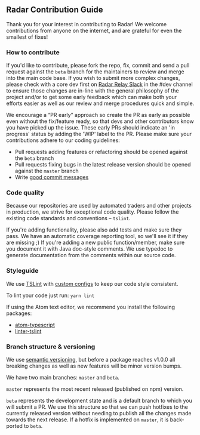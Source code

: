 ## Radar Contribution Guide

Thank you for your interest in contributing to Radar! We welcome contributions from anyone on the internet, and are grateful for even the smallest of fixes!

### How to contribute

If you'd like to contribute, please fork the repo, fix, commit and send a pull request against the `beta` branch for the maintainers to review and merge into the main code base. If you wish to submit more complex changes, please check with a core dev first on [Radar Relay Slack](https://radarrelay.slack.com/) in the #dev channel to ensure those changes are in-line with the general philosophy of the project and/or to get some early feedback which can make both your efforts easier as well as our review and merge procedures quick and simple.

We encourage a “PR early” approach so create the PR as early as possible even without the fix/feature ready, so that devs and other contributors know you have picked up the issue. These early PRs should indicate an 'in progress' status by adding the 'WIP' label to the PR. Please make sure your contributions adhere to our coding guidelines:

*   Pull requests adding features or refactoring should be opened against the `beta` branch
*   Pull requests fixing bugs in the latest release version should be opened against the `master` branch
*   Write [good commit messages](https://chris.beams.io/posts/git-commit/)

### Code quality

Because our repositories are used by automated traders and other projects in production, we strive for exceptional code quality. Please follow the existing code standards and conventions – `tslint`.

If you're adding functionality, please also add tests and make sure they pass. We have an automatic coverage reporting tool, so we'll see it if they are missing ;)
If you're adding a new public function/member, make sure you document it with Java doc-style comments. We use typedoc to generate documentation from the comments within our source code.

### Styleguide

We use [TSLint](https://palantir.github.io/tslint/) with [custom configs](https://github.com/0xProject/0x-monorepo/tree/development/packages/tslint-config) to keep our code style consistent.

To lint your code just run: `yarn lint`

If using the Atom text editor, we recommend you install the following packages:

*   [atom-typescript](https://atom.io/packages/atom-typescript)
*   [linter-tslint](https://atom.io/packages/linter-tslint)

### Branch structure & versioning

We use [semantic versioning](http://semver.org/), but before a package reaches v1.0.0 all breaking changes as well as new features will be minor version bumps.

We have two main branches: `master` and `beta`.

`master` represents the most recent released (published on npm) version.

`beta` represents the development state and is a default branch to which you will submit a PR. We use this structure so that we can push hotfixes to the currently released version without needing to publish all the changes made towards the next release. If a hotfix is implemented on `master`, it is back-ported to `beta`.